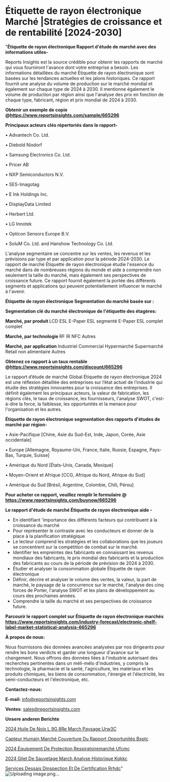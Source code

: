 # Étiquette de rayon électronique Marché |Stratégies de croissance et de rentabilité [2024-2030]

"<strong>Étiquette de rayon électronique Rapport d'étude de marché avec des informations utiles-</strong>

Reports Insights est la source crédible pour obtenir les rapports de marché qui vous fourniront l'avance dont votre entreprise a besoin. Les informations détaillées du marché Étiquette de rayon électronique sont basées sur les tendances actuelles et les jalons historiques. Ce rapport fournit une analyse du volume de production sur le marché mondial et également sur chaque type de 2024 à 2030. Il mentionne également le volume de production par région ainsi que l'analyse des prix en fonction de chaque type, fabricant, région et prix mondial de 2024 à 2030.

<strong><b>Obtenir un exemple de copie @</b></strong><a href=https://www.reportsinsights.com/sample/665296><strong><b>https://www.reportsinsights.com/sample/665296</b></strong></a>

<b>Principaux acteurs clés répertoriés dans le rapport-</b>

<b> </b>• Advantech Co. Ltd.

• Diebold Nixdorf

• Samsung Electronics Co. Ltd.

• Pricer AB

• NXP Semiconductors N.V.

• SES-Imagotag

• E Ink Holdings Inc.

• DisplayData Limited

• Herbert Ltd.

• LG Innotek

• Opticon Sensors Europe B.V.

• SoluM Co. Ltd. and Hanshow Technology Co. Ltd.

L'analyse segmentaire se concentre sur les ventes, les revenus et les prévisions par type et par application pour la période 2024-2030. Le rapport de marché Étiquette de rayon électronique étudie l'essence du marché dans de nombreuses régions du monde et aide à comprendre non seulement la taille du marché, mais également ses perspectives de croissance future. Ce rapport fournit également la portée des différents segments et applications qui peuvent potentiellement influencer le marché à l'avenir.

<strong>Étiquette de rayon électronique Segmentation du marché basée sur :</strong>

<strong> Segmentation clé du marché électronique de l'étiquette des étagères: </strong>

<strong> Marché, par produit </strong>
LCD ESL
E-Paper ESL segmenté
E-Paper ESL complet complet

<strong> Marché, par technologie </strong>
RF
IR
NFC
Autres

<strong> Marché, par application </strong>
Industriel
Commercial
Hypermarché
Supermarché
Retail non alimentaire
Autres

<strong><b>Obtenez ce rapport à un taux rentable @</b></strong><a href=https://www.reportsinsights.com/discount/665296><strong><b>https://www.reportsinsights.com/discount/665296</b></strong></a>

Le rapport d’étude de marché Global Étiquette de rayon électronique 2024 est une réflexion détaillée des entreprises sur l’état actuel de l’industrie qui étudie des stratégies innovantes pour la croissance des entreprises. Il définit également les principaux acteurs, la valeur de fabrication, les régions clés, le taux de croissance, les fournisseurs, l'analyse SWOT, c'est-à-dire la force, la faiblesse, les opportunités et la menace pour l'organisation et les autres.

<strong>Étiquette de rayon électronique segmentation des rapports d'études de marché par région-</strong>

• Asie-Pacifique [Chine, Asie du Sud-Est, Inde, Japon, Corée, Asie occidentale]

• Europe [Allemagne, Royaume-Uni, France, Italie, Russie, Espagne, Pays-Bas, Turquie, Suisse]

• Amérique du Nord [États-Unis, Canada, Mexique]

• Moyen-Orient et Afrique [CCG, Afrique du Nord, Afrique du Sud]

• Amérique du Sud [Brésil, Argentine, Colombie, Chili, Pérou]

<strong>Pour acheter ce rapport, veuillez remplir le formulaire @   <a href=https://www.reportsinsights.com/buynow/665296>https://www.reportsinsights.com/buynow/665296</a></strong>

<strong>Le rapport d'étude de marché Étiquette de rayon électronique aide -</strong>
<ul>
  <li>En identifiant 'importance des différents facteurs qui contribuent à la croissance du marché</li>
  <li>Pour représenter le contraste avec les conducteurs et donner de la place à la planification stratégique</li>
  <li>Le lecteur comprend les stratégies et les collaborations que les joueurs se concentrent sur la compétition de combat sur le marché.</li>
  <li>Identifier les empreintes des fabricants en connaissant les revenus mondiaux des fabricants, le prix mondial des fabricants et la production des fabricants au cours de la période de prévision de 2024 à 2030.</li>
  <li>Étudier et analyser la consommation globale Étiquette de rayon électronique</li>
  <li>Définir, décrire et analyser le volume des ventes, la valeur, la part de marché, le paysage de la concurrence sur le marché, l'analyse des cinq forces de Porter, l'analyse SWOT et les plans de développement au cours des prochaines années.</li>
  <li>Comprendre la taille du marché et ses perspectives de croissance future.</li>
</ul>

<strong>Parcourir le rapport complet sur Étiquette de rayon électronique marchés <a href=https://www.reportsinsights.com/industry-forecast/electronic-shelf-label-market-statistical-analysis-665296>https://www.reportsinsights.com/industry-forecast/electronic-shelf-label-market-statistical-analysis-665296</a></strong>

<strong>À propos de nous:</strong>

Nous fournissons des données avancées analysées par nos dirigeants pour rendre les bons verdicts et garder une longueur d'avance sur le changement. Nous offrons des données liées à l'industrie autorisant des recherches pertinentes dans un méli-mélo d'industries, y compris la technologie, la pharmacie et la santé, l'agriculture, les matériaux et les produits chimiques, les biens de consommation, l'énergie et l'électricité, les semi-conducteurs et l'électronique, etc.

<strong>Contactez-nous:</strong>

<strong>E-mail:</strong> <a href=mailto:info@reportsinsights.com>info@reportsinsights.com</a>

<strong>Ventes</strong>: <a href=mailto:sales@reportsinsights.com>sales@reportsinsights.com</a>

<strong>Unsere anderen Berichte</strong>

<a href=https://www.linkedin.com/pulse/2024-huile-de-noix-l%C3%A9g%C3%A8re-march%C3%A9-paysage-urw3c/>2024 Huile De Noix L 9G 8Re March Paysage Urw3C</a>

<a href=https://www.linkedin.com/pulse/capteur-humain-marché-couverture-du-rapport-opportunités-bsptc/>Capteur Humain Marché Couverture Du Rapport Opportunités Bsptc</a>

<a href=https://www.linkedin.com/pulse/2024-équipement-de-protection-respiratoiremarché-ufcmc/>2024 Équipement De Protection Respiratoiremarché Ufcmc</a>

<a href=https://www.linkedin.com/pulse/2024-gilet-de-sauvetage-march%C3%A9-analyse-historique-kqkkc/>2024 Gilet De Sauvetage March Analyse Historique Kqkkc</a>

<a href=https://www.linkedin.com/pulse/services-dessais-dinspection-et-de-certification-rrhdc/>Services Dessais Dinspection Et De Certification Rrhdc</a>"
![Uploading image.png…]()
